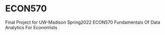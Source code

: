 # ECON570
Final Project for UW-Madison Spring2022 ECON570 Fundamentals Of Data Analytics For Economists

